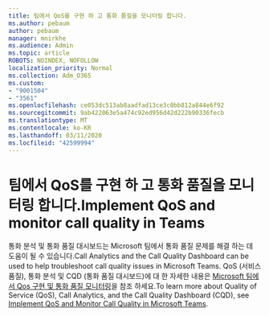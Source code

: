 ```yaml
---
title: 팀에서 QoS를 구현 하 고 통화 품질을 모니터링 합니다.
ms.author: pebaum
author: pebaum
manager: mnirkhe
ms.audience: Admin
ms.topic: article
ROBOTS: NOINDEX, NOFOLLOW
localization_priority: Normal
ms.collection: Adm_O365
ms.custom:
- "9001504"
- "3561"
ms.openlocfilehash: ce053dc513ab8aadfad13ce3c0bb812a844e6f92
ms.sourcegitcommit: 9ab422063e5a474c92ed956d42d222b90336fecb
ms.translationtype: MT
ms.contentlocale: ko-KR
ms.lasthandoff: 03/11/2020
ms.locfileid: "42599994"
---
```

# <a name="implement-qos-and-monitor-call-quality-in-teams"></a><span data-ttu-id="9b3cd-102">팀에서 QoS를 구현 하 고 통화 품질을 모니터링 합니다.</span><span class="sxs-lookup"><span data-stu-id="9b3cd-102">Implement QoS and monitor call quality in Teams</span></span>

<span data-ttu-id="9b3cd-103">통화 분석 및 통화 품질 대시보드는 Microsoft 팀에서 통화 품질 문제를 해결 하는 데 도움이 될 수 있습니다.</span><span class="sxs-lookup"><span data-stu-id="9b3cd-103">Call Analytics and the Call Quality Dashboard can be used to help troubleshoot call quality issues in Microsoft Teams.</span></span> <span data-ttu-id="9b3cd-104">QoS (서비스 품질), 통화 분석 및 CQD (통화 품질 대시보드)에 대 한 자세한 내용은 [Microsoft 팀에서 Qos 구현 및 통화 품질 모니터링](https://docs.microsoft.com/microsoftteams/monitor-call-quality-qos)을 참조 하세요.</span><span class="sxs-lookup"><span data-stu-id="9b3cd-104">To learn more about Quality of Service (QoS), Call Analytics, and the Call Quality Dashboard (CQD), see [Implement QoS and Monitor Call Quality in Microsoft Teams](https://docs.microsoft.com/microsoftteams/monitor-call-quality-qos).</span></span> 
